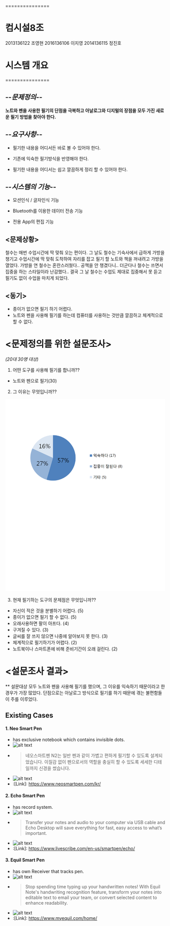  ===============

#  컴시설8조 
 2013136122 조영현
 2016136106 이지영
 2014136115 정진호
# 시스템 개요 
 ===============

## --*문제정의*--

**노트와 펜을 사용한 필기의 단점을 극복하고 아날로그와 디지털의 장점을 모두 가진 새로운 필기 방법을 찾아야 한다.**


## --*요구사항*--
* 필기한 내용을 어디서든 바로 볼 수 있어야 한다.
- 기존에 익숙한 필기방식을 반영해야 한다.
+ 필기한 내용을 어디서는 쉽고 깔끔하게 정리 할 수 있어야 한다.


## --*시스템의 기능*--
* 모션인식 / 글자인식 기능
- Bluetooth를 이용한 데이터 전송 기능
+ 전용 App의 편집 기능


## **<문제상황>**
철수는 매번 수업시간에 딱 맞춰 오는 편이다. 그 날도 철수는 기숙사에서 급하게 가방을 챙기고 수업시간에 딱 맞춰 도착하여 자리를 잡고 필기 할 노트와 책을 꺼내려고 가방을 열었다. 가방을 연 철수는 혼란스러웠다.. 공책을 안 챙겼다니.. 더군다나 철수는 쓰면서 집중을 하는 스타일이라 난감했다.. 결국 그 날 철수는 수업도 제대로 집중해서 못 듣고 필기도 없이 수업을 마치게 되었다.

## **<동기>**

* 종이가 없으면 필기 하기 어렵다.
* 노트와 펜을 사용해 필기를 하는데 컴퓨터를 사용하는 것만큼 깔끔하고 체계적으로 할 수 없다.

# **<문제정의를 위한 설문조사>**
*(20대 30명 대상)*

1. 어떤 도구를 사용해 필기를 합니까??

* 노트와 펜으로 필기(30)

2. 그 이유는 무엇입니까??

![alt](https://github.com/Onylr/ComputerBasicCons/blob/master/%EA%B7%B8%EB%A6%BC1.png)

3. 현재 필기하는 도구의 문제점은 무엇입니까??

* 자신이 적은 것을 분별하기 어렵다. (5)
* 종이가 없으면 필기 할 수 없다. (5)
* 오래사용하면 팔이 아프다. (4)
* 구겨질 수 있다. (3)
* 글씨를 잘 쓰지 않으면 나중에 알아보지 못 한다. (3)
* 체계적으로 필기하기가 어렵다. (2)
* 노트북이나 스마트폰에 비해 준비기간이 오래 걸린다. (2)

# **<설문조사 결과>**

** 설문대상 모두 노트와 펜을 사용해 필기를 했으며, 그 이유를 익숙하기 때문이라고 한 경우가 가장 많았다. 단점으로는 아날로그 방식으로 필기를 하기 때문에 겪는 불편함들이 주를 이루었다.

## Existing Cases
#### 1. Neo Smart Pen
- has exclusive notebook which contains invisible dots.
- ![alt text][NSP]
- >네오스마트펜 N2는 일반 펜과 같이 가볍고 편하게 필기할 수 있도록 설계되었습니다. 이질감 없이 펜으로서의 역할을 충실히 할 수 있도록 세세한 디테일까지 신경을 썼습니다.
- ![alt text](https://assets-jpcust.jwpsrv.com/thumbs/uxfEe1qi.jpg)
- :[Link]: https://www.neosmartpen.com/kr/

#### 2. Echo Smart Pen
- has record system.
- ![alt text][EcSP]
- >Transfer your notes and audio to your computer via USB cable and Echo Desktop will save everything for fast, easy access to what’s important.
- ![alt text](https://www.livescribe.com/en-us/images/smartpen/echo/overview/echo_record.jpg)
- :[Link]: https://www.livescribe.com/en-us/smartpen/echo/


#### 3. Equil Smart Pen
- has own Receiver that tracks pen.
- ![alt text][EqSP]
- >Stop spending time typing up your handwritten notes! With Equil Note's handwriting recognition feature, transform your notes into editable text to email your team, or convert selected content to enhance readability.
- ![alt text](http://myequil.wpengine.com/wp-content/uploads/2014/09/ti_4.jpg)
- :[Link]: https://www.myequil.com/home/


[NSP]: http://www.geeky-gadgets.com/wp-content/uploads/2014/09/Smartpen2.jpg
[EcSP]: https://www.livescribe.com/images/smartpen/echo/overview/banner_responsive.png
[EqSP]: https://www.myequil.com/wp-content/themes/ensconce/images/Equilsp2_website-DESK_1900_7b.jpg
